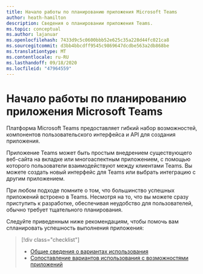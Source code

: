 ```yaml
---
title: Начало работы по планированию приложения Microsoft Teams
author: heath-hamilton
description: Сведения о планировании приложения Teams.
ms.topic: conceptual
ms.author: lajanuar
ms.openlocfilehash: 7433d9c5c0600bbb52e625c35a228d44fc021ca8
ms.sourcegitcommit: d3bb4bbcdff9545c9869647dcdbe563a2db868be
ms.translationtype: MT
ms.contentlocale: ru-RU
ms.lasthandoff: 09/18/2020
ms.locfileid: "47964559"
---
```

# <a name="start-planning-your-microsoft-teams-app"></a>Начало работы по планированию приложения Microsoft Teams

Платформа Microsoft Teams предоставляет гибкий набор возможностей, компонентов пользовательского интерфейса и API для создания приложения.

Приложение Teams может быть простым внедрением существующего веб-сайта на вкладке или многоаспектным приложением, с помощью которого пользователи взаимодействуют между клиентами Teams. Вы можете создать новый интерфейс для Teams или выбрать интеграцию с другим приложением.

При любом подходе помните о том, что большинство успешных приложений встроено в Teams. Несмотря на то, что вы можете сразу приступить к разработке, обеспечивая неудобство для пользователей, обычно требует тщательного планирования.

Следуйте приведенным ниже рекомендациям, чтобы помочь вам спланировать успешность выполнения приложения:

> [!div class="checklist"]
>
> * [Общие сведения о вариантах использования](../../concepts/design/understand-use-cases.md)
> * [Сопоставление вариантов использования с возможностями приложений](../../concepts/design/map-use-cases.md)
